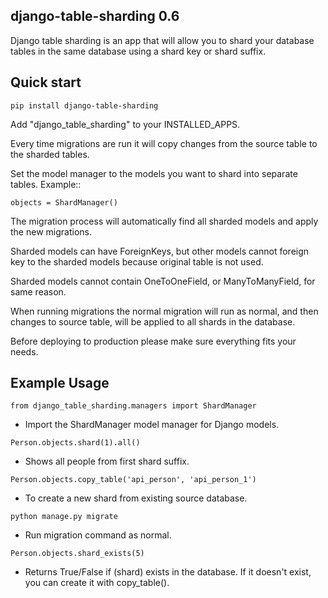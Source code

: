 
django-table-sharding 0.6
-------------------------

Django table sharding is an app that will allow you to shard your database tables in the
same database using a shard key or shard suffix.

Quick start
-----------

`pip install django-table-sharding`

Add "django_table_sharding" to your INSTALLED_APPS.

Every time migrations are run it will copy changes from the source
table to the sharded tables.

Set the model manager to the models you want to shard into separate tables.
Example::

    objects = ShardManager()

The migration process will automatically find all sharded models and apply the
new migrations.

Sharded models can have ForeignKeys, but other models cannot foreign key to the sharded
models because original table is not used.

Sharded models cannot contain OneToOneField, or ManyToManyField, for same reason.

When running migrations the normal migration will run as normal, and then changes to source table,
will be applied to all shards in the database.

Before deploying to production please make sure everything fits your needs.

Example Usage
-------------

`from django_table_sharding.managers import ShardManager`
- Import the ShardManager model manager for Django models.

`Person.objects.shard(1).all()`    
- Shows all people from first shard suffix.

`Person.objects.copy_table('api_person', 'api_person_1')`
- To create a new shard from existing source database.

`python manage.py migrate`
- Run migration command as normal.

`Person.objects.shard_exists(5)`
- Returns True/False if (shard) exists in the database. If it doesn't exist, you can create it with copy_table().
